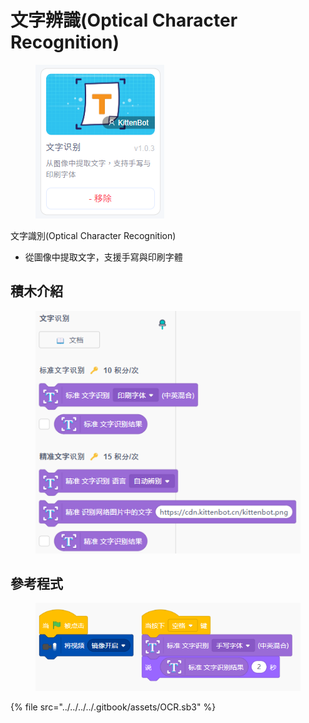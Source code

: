 # 文字辨識(Optical Character Recognition)

<figure><img src="../../../../.gitbook/assets/image (4) (1) (1) (1) (1) (1).png" alt=""><figcaption></figcaption></figure>

文字識別(Optical Character Recognition)

* 從圖像中提取文字，支援手寫與印刷字體

## 積木介紹

<figure><img src="../../../../.gitbook/assets/image (6) (1) (1) (1) (1).png" alt=""><figcaption></figcaption></figure>

## 參考程式

<figure><img src="../../../../.gitbook/assets/image (5) (1) (1) (1) (1).png" alt=""><figcaption></figcaption></figure>

{% file src="../../../../.gitbook/assets/OCR.sb3" %}

